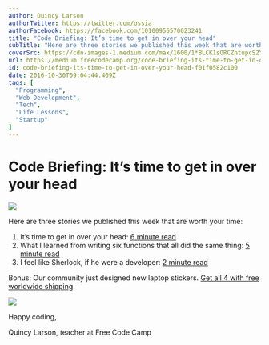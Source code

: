 ```yaml
---
author: Quincy Larson
authorTwitter: https://twitter.com/ossia
authorFacebook: https://facebook.com/10100956570023241
title: "Code Briefing: It’s time to get in over your head"
subTitle: "Here are three stories we published this week that are worth your time:..."
coverSrc: https://cdn-images-1.medium.com/max/1600/1*BLCK1sORCZntupcS2YC37A.jpeg
url: https://medium.freecodecamp.org/code-briefing-its-time-to-get-in-over-your-head-f01f0582c100
id: code-briefing-its-time-to-get-in-over-your-head-f01f0582c100
date: 2016-10-30T09:04:44.409Z
tags: [
  "Programming",
  "Web Development",
  "Tech",
  "Life Lessons",
  "Startup"
]
---
```

# Code Briefing: It’s time to get in over your head



![](https://cdn-images-1.medium.com/max/1600/1*BLCK1sORCZntupcS2YC37A.jpeg)



Here are three stories we published this week that are worth your time:

1.  It’s time to get in over your head: [6 minute read](http://bit.ly/2eavwti)
2.  What I learned from writing six functions that all did the same thing: [5 minute read](http://bit.ly/2e0vK34)
3.  I feel like Sherlock, if he were a developer: [2 minute read](http://bit.ly/2dSo7Ak)

Bonus: Our community just designed new laptop stickers. [Get all 4 with free worldwide shipping](http://bit.ly/2cGNEx2).



![](https://cdn-images-1.medium.com/max/1600/1*itwXTRhPnFIrYJqrXcmieQ.jpeg)



Happy coding,

Quincy Larson, teacher at Free Code Camp








